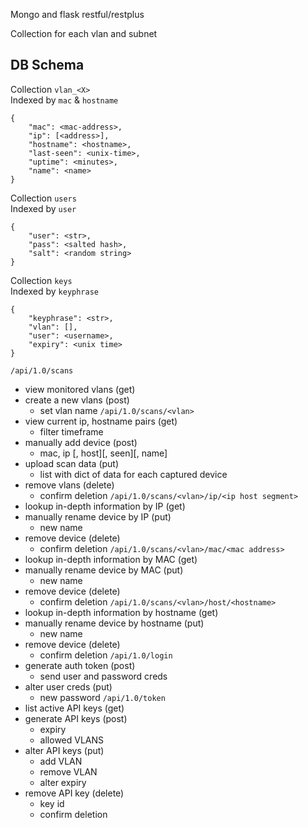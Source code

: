 Mongo and flask restful/restplus

Collection for each vlan and subnet

## DB Schema
Collection `vlan_<X>`  
Indexed by `mac` & `hostname`
```
{
    "mac": <mac-address>,
    "ip": [<address>],
    "hostname": <hostname>,
    "last-seen": <unix-time>,
    "uptime": <minutes>,
    "name": <name>
}
```

Collection `users`  
Indexed by `user`
```
{
    "user": <str>,
    "pass": <salted hash>,
    "salt": <random string>
}
```

Collection `keys`  
Indexed by `keyphrase`
```
{
    "keyphrase": <str>,
    "vlan": [],
    "user": <username>,
    "expiry": <unix time>
}
```

`/api/1.0/scans`
- view monitored vlans (get)
- create a new vlans (post)
    + set vlan name
`/api/1.0/scans/<vlan>`
- view current ip, hostname pairs (get)
    + filter timeframe
- manually add device (post)
    + mac, ip [, host][, seen][, name]
- upload scan data (put)
    + list with dict of data for each captured device
- remove vlans (delete)
    + confirm deletion
`/api/1.0/scans/<vlan>/ip/<ip host segment>`
- lookup in-depth information by IP (get)
- manually rename device by IP (put)
    + new name
- remove device (delete)
    + confirm deletion
`/api/1.0/scans/<vlan>/mac/<mac address>`
- lookup in-depth information by MAC (get)
- manually rename device by MAC (put)
    + new name
- remove device (delete)
    + confirm deletion
`/api/1.0/scans/<vlan>/host/<hostname>`
- lookup in-depth information by hostname (get)
- manually rename device by hostname (put)
    + new name
- remove device (delete)
    + confirm deletion
`/api/1.0/login`
- generate auth token (post)
    + send user and password creds
- alter user creds (put)
    + new password
`/api/1.0/token`
- list active API keys (get)
- generate API keys (post)
    + expiry
    + allowed VLANS
- alter API keys (put)
    + add VLAN
    + remove VLAN
    + alter expiry
- remove API key (delete)
    + key id
    + confirm deletion
